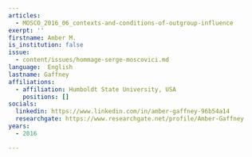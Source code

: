 ```yaml
---
articles:
  - MOSCO_2016_06_contexts-and-conditions-of-outgroup-influence
exerpt: ''
firstname: Amber M.
is_institution: false
issue:
  - content/issues/hommage-serge-moscovici.md
language:  English
lastname: Gaffney
affiliations:
  - affiliation: Humboldt State University, USA
    positions: []
socials:
  linkedin: https://www.linkedin.com/in/amber-gaffney-96b54a14
  researchgate: https://www.researchgate.net/profile/Amber-Gaffney
years:
  - 2016

---
```


